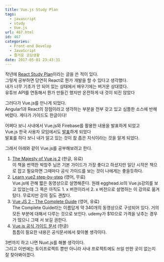 ```yaml
---
title: Vue.js Study Plan
tags:
  - javascript
  - study
  - Vue.js
url: 467.html
id: 467
categories:
  - Front-end Develop
  - JavaScript
  - 즐거운 코딩생활
date: 2017-05-01 23:43:31
---
```


작년에 [React Study Plan](http://coding-with.me/2016/08/02/react-study-plan/)이라는 글을 쓴 적이 있다.  
그렇게 공부하면 당연히 React로 뭔가 개발을 할 수 있다고 생각했다.  
내가 너무 기초가 안 되어 있는 상태에서 배우기에는 버거운 상대였다.  
유튜브 API를 연동해서 뭔가 만들긴 했지만 온전하게 내 것이 되진 않았다

그러다가 Vue.js를 만나게 되었다.  
Angular1과 React의 장점이라고 생각하는 부분을 전부 갖고 있고 심플한 소스에 반해버렸다. 게다가 가이드도 한글이다!

어쩌다 보니 사내에서 Vue.js와 Firebase를 활용한 내용을 발표하게 되었고  
Vue.js 한국 사용자 모임에서도 [발표](https://www.slideshare.net/shoo7830/vuejs-firebase-75249704)하게 되었다  
발표를 하다 보니 내가 알고 있는 것이 참 좁은 지식이라는 것을 알게 되었다.

그래서 아래와 같이 Vue.js를 공부해보려고 한다.

1.  [The Majesty of Vue.js 2](https://leanpub.com/vuejs2-korean) (한글, 유료)  
    이 책을 번역한 박창주 님은 기본 가이드가 가장 좋다고 하셨지만 일단 시작은 책으로 잡고 필요하면 그때마다 공식 가이드를 보는 것이 나에게는 좋을듯하다.
2.  [Learn vue2 step-by-step](https://laracasts.com/series/learn-vue-2-step-by-step) (영어, 무료)  
    Vue.js에 관해 짧은 동영상으로 설명해준다. 원래 egghead.io의 Vue.js강의를 보고 있었는데 그 쪽은 아직도 1. x 버전이라서 2. x 버전으로 설명하는 이 강의로 옮겨탔다. 무료지만 강의 질도 괜찮다.
3.  [Vue JS 2 - The Complete Guide](https://www.udemy.com/vuejs-2-the-complete-guide/learn/v4/overview) (영어, 유료)  
    The Complete Guide라는 이름답게 약 340개의 동영상으로 구성되어 있다. 거의 모든 부분에 대해서 다루는 것으로 보인다. udemy가 $10으로 가격을 낮추는 경우가 많으니 그때 서 보길 권한다.
4.  [Vue.js 공식 가이드 문서](https://kr.vuejs.org/) (한글)  
    틈틈이 필요한 내용은 공식문서에서 찾아볼 생각이다.

3번까지 하고 나면 Nuxt.js를 해볼 생각이다.  
그리고 이번에는 토이프로젝트 뿐만 아니라 사내 프로젝트에도 쓰일 만한 곳이 없는지 잘 찾아봐야겠다.